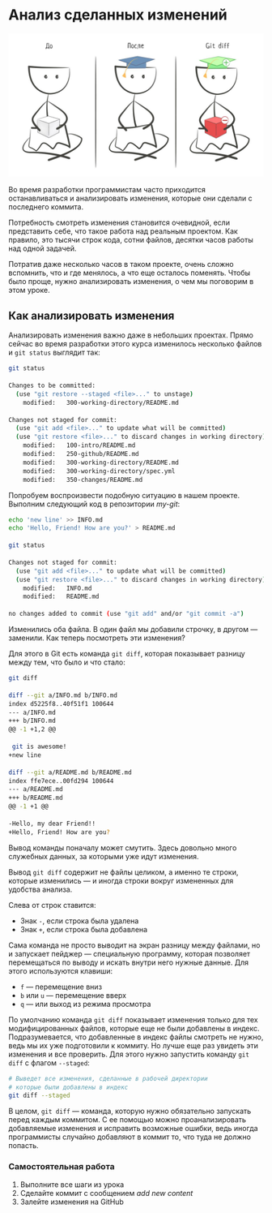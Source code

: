 # Анализ сделанных изменений

![Анализ](../images/git/image_3_1.jpeg)

Во время разработки программистам часто приходится останавливаться и анализировать изменения, которые они сделали с последнего коммита.

Потребность смотреть изменения становится очевидной, если представить себе, что такое работа над реальным проектом. Как правило, это тысячи строк кода, сотни файлов, десятки часов работы над одной задачей.

Потратив даже несколько часов в таком проекте, очень сложно вспомнить, что и где менялось, а что еще осталось поменять. Чтобы было проще, нужно анализировать изменения, о чем мы поговорим в этом уроке.

## Как анализировать изменения

Анализировать изменения важно даже в небольших проектах. Прямо сейчас во время разработки этого курса изменилось несколько файлов и ```git status``` выглядит так:

```bash
git status

Changes to be committed:
  (use "git restore --staged <file>..." to unstage)
    modified:   300-working-directory/README.md

Changes not staged for commit:
  (use "git add <file>..." to update what will be committed)
  (use "git restore <file>..." to discard changes in working directory)
    modified:   100-intro/README.md
    modified:   250-github/README.md
    modified:   300-working-directory/README.md
    modified:   300-working-directory/spec.yml
    modified:   350-changes/README.md
```

Попробуем воспроизвести подобную ситуацию в нашем проекте. Выполним следующий код в репозитории *my-git*:

```bash
echo 'new line' >> INFO.md
echo 'Hello, Friend! How are you?' > README.md

git status

Changes not staged for commit:
  (use "git add <file>..." to update what will be committed)
  (use "git restore <file>..." to discard changes in working directory)
    modified:   INFO.md
    modified:   README.md

no changes added to commit (use "git add" and/or "git commit -a")
```

Изменились оба файла. В один файл мы добавили строчку, в другом — заменили. Как теперь посмотреть эти изменения?

Для этого в Git есть команда ```git diff```, которая показывает разницу между тем, что было и что стало:

```bash
git diff

diff --git a/INFO.md b/INFO.md
index d5225f8..40f51f1 100644
--- a/INFO.md
+++ b/INFO.md
@@ -1 +1,2 @@

 git is awesome!
+new line

diff --git a/README.md b/README.md
index ffe7ece..00fd294 100644
--- a/README.md
+++ b/README.md
@@ -1 +1 @@

-Hello, my dear Friend!!
+Hello, Friend! How are you?
```

Вывод команды поначалу может смутить. Здесь довольно много служебных данных, за которыми уже идут изменения.

Вывод ```git diff``` содержит не файлы целиком, а именно те строки, которые изменились — и иногда строки вокруг измененных для удобства анализа.

Слева от строк ставится:

- Знак ```-```, если строка была удалена
- Знак ```+```, если строка была добавлена

Сама команда не просто выводит на экран разницу между файлами, но и запускает пейджер — специальную программу, которая позволяет перемещаться по выводу и искать внутри него нужные данные. Для этого используются клавиши:

- ```f``` — перемещение вниз
- ```b``` или ```u``` — перемещение вверх
- ```q``` — или выход из режима просмотра

По умолчанию команда ```git diff``` показывает изменения только для тех модифицированных файлов, которые еще не были добавлены в индекс. Подразумевается, что добавленные в индекс файлы смотреть не нужно, ведь мы их уже подготовили к коммиту. Но лучше еще раз увидеть эти изменения и все проверить. Для этого нужно запустить команду ```git diff``` с флагом ```--staged```:

```bash
# Выведет все изменения, сделанные в рабочей директории
# которые были добавлены в индекс
git diff --staged
```

В целом, ```git diff``` — команда, которую нужно обязательно запускать перед каждым коммитом. С ее помощью можно проанализировать добавляемые изменения и исправить возможные ошибки, ведь иногда программисты случайно добавляют в коммит то, что туда не должно попасть.

### Самостоятельная работа
1. Выполните все шаги из урока
2. Сделайте коммит с сообщением *add new content*
3. Залейте изменения на GitHub